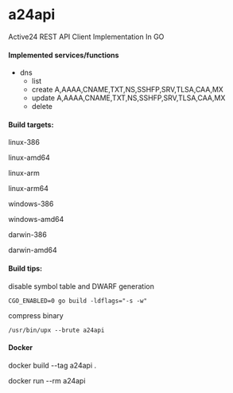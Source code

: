 # a24api
Active24 REST API Client Implementation In GO


#### Implemented services/functions
- dns
    - list
    - create A,AAAA,CNAME,TXT,NS,SSHFP,SRV,TLSA,CAA,MX
    - update A,AAAA,CNAME,TXT,NS,SSHFP,SRV,TLSA,CAA,MX
    - delete


#### Build targets:

linux-386

linux-amd64

linux-arm

linux-arm64

windows-386

windows-amd64

darwin-386

darwin-amd64


#### Build tips:

disable symbol table and DWARF generation

`CGO_ENABLED=0 go build -ldflags="-s -w"`

compress binary

`/usr/bin/upx --brute a24api`


#### Docker

docker build --tag a24api .

docker run --rm a24api
